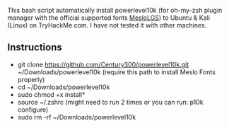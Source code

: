 This bash script automatically install powerlevel10k (for oh-my-zsh plugin manager with the official supported fonts [MesloLGS](https://github.com/romkatv/powerlevel10k#meslo-nerd-font-patched-for-powerlevel10k)) to Ubuntu & Kali (Linux) on TryHackMe.com. I have not tested it with other machines.
## Instructions
- git clone https://github.com/Century300/powerlevel10k.git ~/Downloads/powerlevel10k (require this path to install Meslo Fonts properly)
- cd ~/Downloads/powerlevel10k
- sudo chmod +x install*
- source ~/.zshrc (might need to run 2 times or you can run: p10k configure)
- sudo rm -rf ~/Downloads/powerlevel10k
